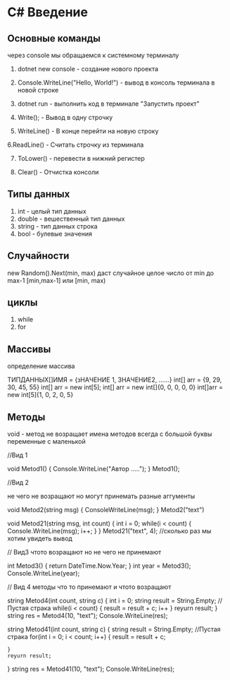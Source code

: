 # C# Введение

## Основные команды

через console мы обращаемся к системному терминалу

1. dotnet new console - создание нового проекта

2. Console.WriteLine("Hello, World!") - вывод в консоль терминала в новой строке

3. dotnet run - выполнить код в терминале "Запустить проект"

4. Write(); - Вывод в одну строчку

5. WriteLine() - В конце перейти на новую строку

6.ReadLine() - Считать строчку из терминала

7. ToLower() - перевести в нижний регистер

8. Clear() - Отчистка консоли


## Типы данных

1. int - целый тип данных
2. double - вешественный тип данных
3. string - тип данных строка
4. bool - булевые значения

## Случайности 
new Random().Next(min, max)
даст случайное целое число от min до max-1
[min,max-1] или [min, max)


## циклы

1. while
2. for

## Массивы

определение массива

ТИПДАННЫХ[]ИМЯ = {зНАЧЕНИЕ 1, ЗНАЧЕНИЕ2, ......}
int[] arr = {9, 29, 30, 45, 55}
int[] arr = new int[5];
int[] arr = new int[]{0, 0, 0, 0, 0}
int[]arr = new int[5]{1, 0, 2, 0, 5}

## Методы

void - метод не возращает
имена методов всегда с большой буквы
переменные с маленькой


//Вид 1

void Metod1()
{
    Console.WriteLine("Автор .....");
}
Metod1();

//Вид 2

не чего не возращают но могут принемать разные аггументы

void Metod2(string msg)
{
    ConsoleWriteLine(msg);
}
Metod2("text")

void Metod21(string msg, int count)
{
    int i = 0;
    while(i < count)
    {
        Console.WriteLine(msg);
        i++;
    }
}
Metod21("text", 4); //сколько раз мы хотим увидеть вывод

// Вид3
чтото возращают но не чего не принемают

int Metod3()
{
    return DateTime.Now.Year;
}
int year = Metod3();
Console.WriteLine(year);

// Вид 4
методы что то принемают и чтото возращают

string Metod4(int count, string c)
{
    int i = 0;
    string result = String.Empty; //Пустая страка
    while(i < count)
    {
        result = result + c;
        i++
    }
    reyurn result;
}
string res = Metod4(10, "text");
Console.WriteLine(res);


string Metod41(int count, string c)
{
    string result = String.Empty; //Пустая страка
    for(int i = 0; i < count; i++)
    {
        result = result + c;
        
    }
    reyurn result;
}
string res = Metod41(10, "text");
Console.WriteLine(res);

